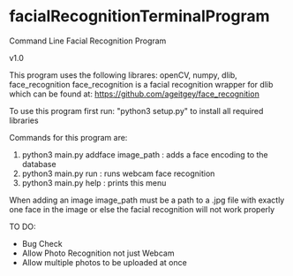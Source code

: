# facialRecognitionTerminalProgram
Command Line Facial Recognition Program

v1.0

This program uses the following librares: openCV, numpy, dlib, face_recognition
face_recognition is a facial recognition wrapper for dlib which can be found at:
https://github.com/ageitgey/face_recognition

To use this program first run: "python3 setup.py" to install all
required libraries

Commands for this program are:

1. python3 main.py addface image_path : adds a face encoding to the database
2. python3 main.py run : runs webcam face recognition
3. python3 main.py help : prints this menu

When adding an image image_path must be a path to a .jpg file with exactly
one face in the image or else the facial recognition will not work properly

TO DO:
- Bug Check
- Allow Photo Recognition not just Webcam
- Allow multiple photos to be uploaded at once
